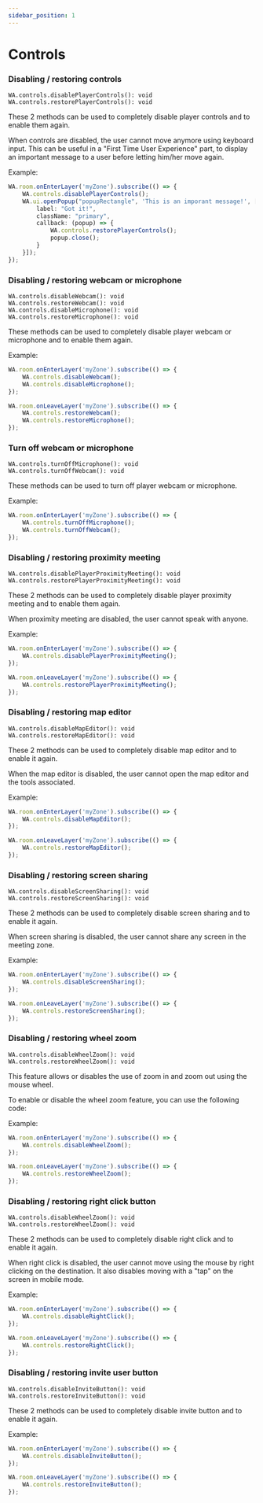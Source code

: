 ```yaml
---
sidebar_position: 1
---
```


# Controls

### Disabling / restoring controls

```
WA.controls.disablePlayerControls(): void
WA.controls.restorePlayerControls(): void
```

These 2 methods can be used to completely disable player controls and to enable them again.

When controls are disabled, the user cannot move anymore using keyboard input. This can be useful in a "First Time User Experience" part, to display an important message to a user before letting him/her move again.

Example:

```ts
WA.room.onEnterLayer('myZone').subscribe(() => {
    WA.controls.disablePlayerControls();
    WA.ui.openPopup("popupRectangle", 'This is an imporant message!', [{
        label: "Got it!",
        className: "primary",
        callback: (popup) => {
            WA.controls.restorePlayerControls();
            popup.close();
        }
    }]);
});
```

### Disabling / restoring webcam or microphone

```
WA.controls.disableWebcam(): void
WA.controls.restoreWebcam(): void
WA.controls.disableMicrophone(): void
WA.controls.restoreMicrophone(): void
```

These methods can be used to completely disable player webcam or microphone and to enable them again.

Example:

```ts
WA.room.onEnterLayer('myZone').subscribe(() => {
    WA.controls.disableWebcam();
    WA.controls.disableMicrophone();
});

WA.room.onLeaveLayer('myZone').subscribe(() => {
    WA.controls.restoreWebcam();
    WA.controls.restoreMicrophone();
});
```

### Turn off webcam or microphone

```
WA.controls.turnOffMicrophone(): void
WA.controls.turnOffWebcam(): void
```

These methods can be used to turn off player webcam or microphone.

Example:

```ts
WA.room.onEnterLayer('myZone').subscribe(() => {
    WA.controls.turnOffMicrophone();
    WA.controls.turnOffWebcam();
});
```

### Disabling / restoring proximity meeting

```
WA.controls.disablePlayerProximityMeeting(): void
WA.controls.restorePlayerProximityMeeting(): void
```

These 2 methods can be used to completely disable player proximity meeting and to enable them again.

When proximity meeting are disabled, the user cannot speak with anyone.

Example:

```ts
WA.room.onEnterLayer('myZone').subscribe(() => {
    WA.controls.disablePlayerProximityMeeting();
});

WA.room.onLeaveLayer('myZone').subscribe(() => {
    WA.controls.restorePlayerProximityMeeting();
});
```

### Disabling / restoring map editor

```
WA.controls.disableMapEditor(): void
WA.controls.restoreMapEditor(): void
```

These 2 methods can be used to completely disable map editor and to enable it again.

When the map editor is disabled, the user cannot open the map editor and the tools associated.

Example:

```ts
WA.room.onEnterLayer('myZone').subscribe(() => {
    WA.controls.disableMapEditor();
});

WA.room.onLeaveLayer('myZone').subscribe(() => {
    WA.controls.restoreMapEditor();
});
```

### Disabling / restoring screen sharing

```
WA.controls.disableScreenSharing(): void
WA.controls.restoreScreenSharing(): void
```

These 2 methods can be used to completely disable screen sharing and to enable it again.

When screen sharing is disabled, the user cannot share any screen in the meeting zone.

Example:

```ts
WA.room.onEnterLayer('myZone').subscribe(() => {
    WA.controls.disableScreenSharing();
});

WA.room.onLeaveLayer('myZone').subscribe(() => {
    WA.controls.restoreScreenSharing();
});
```

### Disabling / restoring wheel zoom

```
WA.controls.disableWheelZoom(): void
WA.controls.restoreWheelZoom(): void
```

This feature allows or disables the use of zoom in and zoom out using the mouse wheel.

To enable or disable the wheel zoom feature, you can use the following code:

Example:

```ts
WA.room.onEnterLayer('myZone').subscribe(() => {
    WA.controls.disableWheelZoom();
});

WA.room.onLeaveLayer('myZone').subscribe(() => {
    WA.controls.restoreWheelZoom();
});
```

### Disabling / restoring right click button
```
WA.controls.disableWheelZoom(): void
WA.controls.restoreWheelZoom(): void
```

These 2 methods can be used to completely disable right click and to enable it again.

When right click is disabled, the user cannot move using the mouse by right clicking on the destination. It also disables
moving with a "tap" on the screen in mobile mode.

Example:

```ts
WA.room.onEnterLayer('myZone').subscribe(() => {
    WA.controls.disableRightClick();
});

WA.room.onLeaveLayer('myZone').subscribe(() => {
    WA.controls.restoreRightClick();
});
```

### Disabling / restoring invite user button

```
WA.controls.disableInviteButton(): void
WA.controls.restoreInviteButton(): void
```

These 2 methods can be used to completely disable invite button and to enable it again.

Example:

```ts
WA.room.onEnterLayer('myZone').subscribe(() => {
    WA.controls.disableInviteButton();
});

WA.room.onLeaveLayer('myZone').subscribe(() => {
    WA.controls.restoreInviteButton();
});
```


